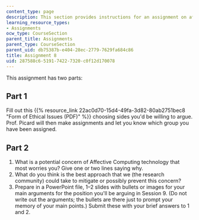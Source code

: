 ```yaml
---
content_type: page
description: This section provides instructions for an assignment on affective computing.
learning_resource_types:
- Assignments
ocw_type: CourseSection
parent_title: Assignments
parent_type: CourseSection
parent_uid: db75387b-e404-28ec-2779-7629fa684c86
title: Assignment 8
uid: 287588c6-5191-7422-7320-c0f12d170078
---
```


This assignment has two parts:

Part 1
------

Fill out this {{% resource_link 22ac0d70-15d4-49fa-3d82-80ab2751bec8 "Form of Ethical Issues (PDF)" %}} choosing sides you'd be willing to argue. Prof. Picard will then make assignments and let you know which group you have been assigned.

Part 2
------

1.  What is a potential concern of Affective Computing technology that most worries you? Give one or two lines saying why.
2.  What do you think is the best approach that we (the research community) could take to mitigate or possibly prevent this concern?
3.  Prepare in a PowerPoint file, 1–2 slides with bullets or images for your main arguments for the position you'll be arguing in Session 9. (Do not write out the arguments; the bullets are there just to prompt your memory of your main points.) Submit these with your brief answers to 1 and 2.